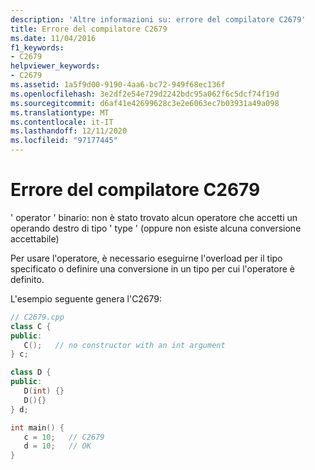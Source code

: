 ```yaml
---
description: 'Altre informazioni su: errore del compilatore C2679'
title: Errore del compilatore C2679
ms.date: 11/04/2016
f1_keywords:
- C2679
helpviewer_keywords:
- C2679
ms.assetid: 1a5f9d00-9190-4aa6-bc72-949f68ec136f
ms.openlocfilehash: 3e2df2e54e729d2242bdc95a062f6c5dcf74f19d
ms.sourcegitcommit: d6af41e42699628c3e2e6063ec7b03931a49a098
ms.translationtype: MT
ms.contentlocale: it-IT
ms.lasthandoff: 12/11/2020
ms.locfileid: "97177445"
---
```

# <a name="compiler-error-c2679"></a>Errore del compilatore C2679

' operator ' binario: non è stato trovato alcun operatore che accetti un operando destro di tipo ' type ' (oppure non esiste alcuna conversione accettabile)

Per usare l'operatore, è necessario eseguirne l'overload per il tipo specificato o definire una conversione in un tipo per cui l'operatore è definito.

L'esempio seguente genera l'C2679:

```cpp
// C2679.cpp
class C {
public:
   C();   // no constructor with an int argument
} c;

class D {
public:
   D(int) {}
   D(){}
} d;

int main() {
   c = 10;   // C2679
   d = 10;   // OK
}
```

